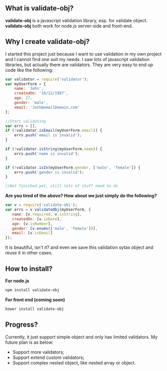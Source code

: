 ## What is validate-obj? ##
**validate-obj** is a javascript validation library, esp. for validate object.
**validate-obj** both work for node.js server-side and front-end.

## Why I create validate-obj? ##
I started this project just because I want to use validation in my own project and I cannot find one suit my needs. I saw lots of javascript validation libraries, but actually there are validators. They are very easy to end up code like the following:
```javascript
var validator = require('validator');
var myUserForm = {
	name: 'John',
	createdOn: '10/12/1987',
	age: 27,
	gender: 'male',
	email: 'Jonh@emailDomain.com'
};

//Start validating
var errs = [],
if (!validator.isEmail(myUserForm.email)) {
	errs.push('email is invalid');
}

if (!validator.isString(myUserForm.name)) {
	errs.push('name is invalid');
}

if (!validator.isIn(myUserForm.gender, ['male', 'female']) {
	errs.push('gender is invalid');
}

//Not finished yet, still lots of stuff need to do
```

**Are you tired of the above? How about we just simply do the following?**
```javascript
var v = require('validate-obj');
var errs = v.validateObj(myUserForm, {
   name: [v.required, v.isString],
   createdOn: [v.isDate],
   age: [v.isNumber],
   gender: [v.enums(['male', 'female'])],
   email: [v.isEmail]
});
```
It is beautiful, isn't it? and even we save this validation sytax object and reuse it in other cases.

## How to install? ##
 **For node.js**
 ```bash
 npm install validate-obj
 ```

 **For front end (coming soon)**
 ```bash
 bower install validate-obj
 ```

## Progress? ##
 Currently, it just support simple object and only has limited validators. My future plan is as below:
 * Support more validators;
 * Support extend custom validators;
 * Support complex nested object, like nested array or object.
